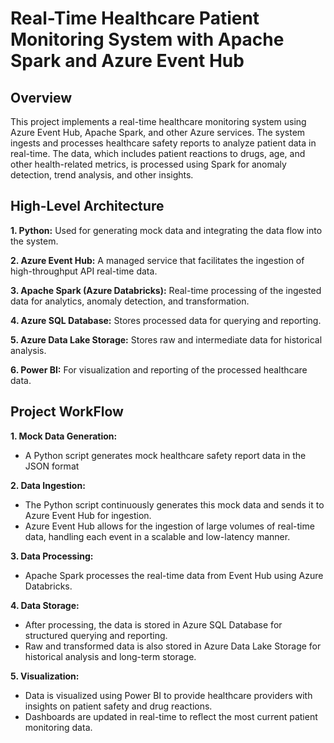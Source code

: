 

# Real-Time Healthcare Patient Monitoring System with Apache Spark and Azure Event Hub

## Overview
This project implements a real-time healthcare monitoring system using Azure Event Hub, Apache Spark, and other Azure services. The system ingests and processes healthcare safety reports to analyze patient data in real-time. The data, which includes patient reactions to drugs, age, and other health-related metrics, is processed using Spark for anomaly detection, trend analysis, and other insights.

## High-Level Architecture

**1. Python:** Used for generating mock data and integrating the data flow into the system.

**2. Azure Event Hub:** A managed service that facilitates the ingestion of high-throughput API real-time data.

**3. Apache Spark (Azure Databricks):** Real-time processing of the ingested data for analytics, anomaly detection, and transformation.

**4. Azure SQL Database:** Stores processed data for querying and reporting.

**5. Azure Data Lake Storage:** Stores raw and intermediate data for historical analysis.

**6. Power BI:** For visualization and reporting of the processed healthcare data.

## Project WorkFlow

**1. Mock Data Generation:**

-   A Python script generates mock healthcare safety report data in the JSON format

**2. Data Ingestion:**

-   The Python script continuously generates this mock data and sends it to Azure Event Hub for ingestion.
-   Azure Event Hub allows for the ingestion of large volumes of real-time data, handling each event in a scalable and low-latency manner.

**3. Data Processing:**

-   Apache Spark processes the real-time data from Event Hub using Azure Databricks.

**4. Data Storage:**

-   After processing, the data is stored in Azure SQL Database for structured querying and reporting.
-   Raw and transformed data is also stored in Azure Data Lake Storage for historical analysis and long-term storage.


**5. Visualization:**

-   Data is visualized using Power BI to provide healthcare providers with insights on patient safety and drug reactions.
-   Dashboards are updated in real-time to reflect the most current patient monitoring data.

